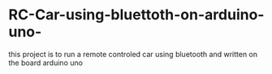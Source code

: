 # RC-Car-using-bluettoth-on-arduino-uno-
this project is to run a remote controled car using bluetooth and written on the board arduino uno
